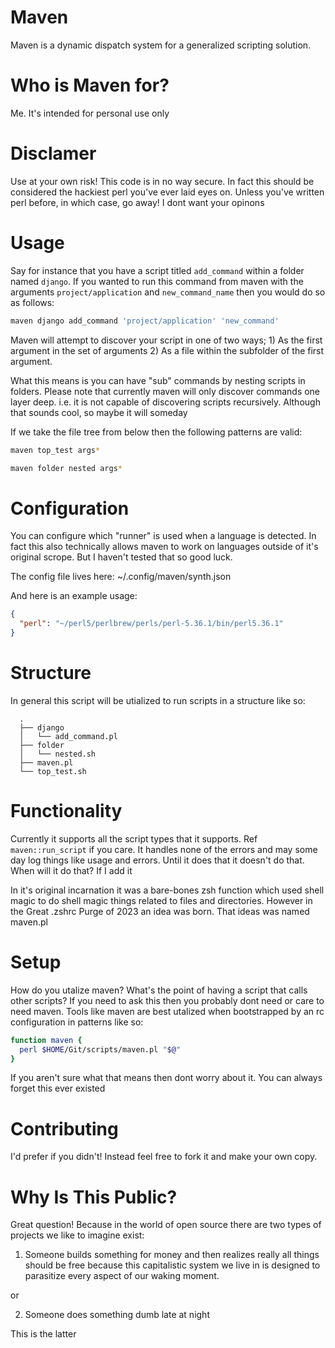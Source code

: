 # Maven

  Maven is a dynamic dispatch system for a generalized scripting solution.

# Who is Maven for?

  Me. It's intended for personal use only

# Disclamer

  Use at your own risk! This code is in no way secure.
  In fact this should be considered the hackiest perl you've ever laid eyes on.
  Unless you've written perl before, in which case, go away! I dont want your opinons

# Usage

  Say for instance that you have a script titled `add_command` within a folder named `django`.
  If you wanted to run this command from maven with the arguments `project/application` and `new_command_name`
  then you would do so as follows:
  ```sh
  maven django add_command 'project/application' 'new_command'
  ```

  Maven will attempt to discover your script in one of two ways;
    1) As the first argument in the set of arguments
    2) As a file within the subfolder of the first argument.

  What this means is you can have "sub" commands by nesting scripts in folders.
  Please note that currently maven will only discover commands one layer deep.
  i.e. it is not capable of discovering scripts recursively. Although that sounds cool, so maybe it will someday

  If we take the file tree from below then the following patterns are valid:

  ```sh
  maven top_test args*
  ```

  ```sh
  maven folder nested args*
  ```

# Configuration

  You can configure which "runner" is used when a language is detected.
  In fact this also technically allows maven to work on languages outside of it's original scrope.
  But I haven't tested that so good luck.

  The config file lives here:
    ~/.config/maven/synth.json

  And here is an example usage:

  ```json
  {
    "perl": "~/perl5/perlbrew/perls/perl-5.36.1/bin/perl5.36.1"
  }
  ```

# Structure

  In general this script will be utialized to run scripts in a structure like so:
  ```
    .
    ├── django
    │   └── add_command.pl
    ├── folder
    │   └── nested.sh
    ├── maven.pl
    └── top_test.sh
  ```

# Functionality

  Currently it supports all the script types that it supports. Ref `maven::run_script` if you care.
  It handles none of the errors and may some day log things like usage and errors.
  Until it does that it doesn't do that. When will it do that? If I add it

  In it's original incarnation it was a bare-bones zsh function which used shell magic
  to do shell magic things related to files and directories.
  However in the Great .zshrc Purge of 2023 an idea was born.
  That ideas was named maven.pl

# Setup

  How do you utalize maven? What's the point of having a script that calls other scripts?
  If you need to ask this then you probably dont need or care to need maven. Tools like maven
  are best utalized when bootstrapped by an rc configuration in patterns like so:

  ```zsh
  function maven {
    perl $HOME/Git/scripts/maven.pl "$@"
  }
  ```
  If you aren't sure what that means then dont worry about it. You can always forget this ever existed

# Contributing

  I'd prefer if you didn't! Instead feel free to fork it and make your own copy.

# Why Is This Public?

  Great question! Because in the world of open source there are two types of projects we like to imagine exist:

  1) Someone builds something for money and then realizes really all things should be free because this capitalistic system we live in is designed to parasitize every aspect of our waking moment.

  or

  2) Someone does something dumb late at night

  This is the latter
